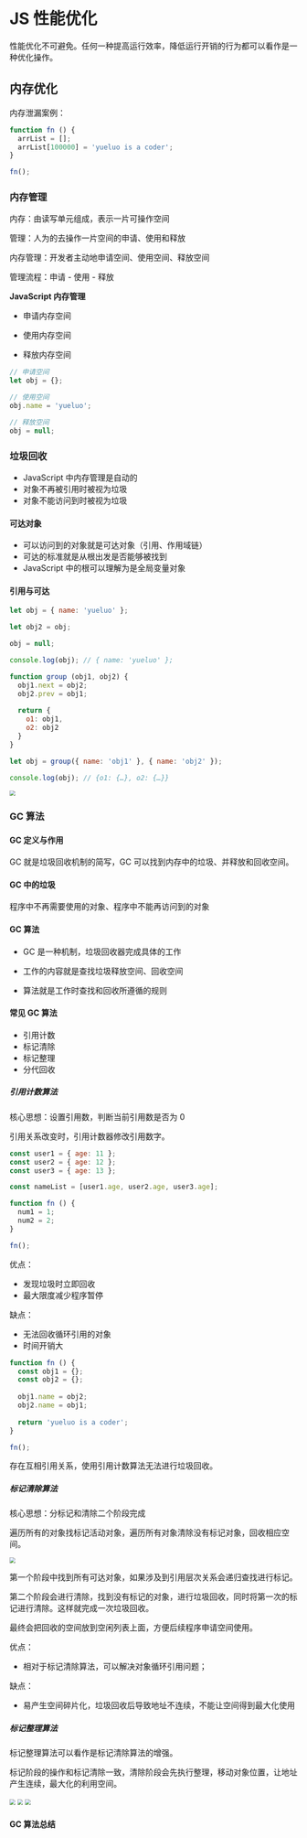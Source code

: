 # JS 性能优化

性能优化不可避免。任何一种提高运行效率，降低运行开销的行为都可以看作是一种优化操作。

## 内存优化

内存泄漏案例：

```js
function fn () {
  arrList = [];
  arrList[100000] = 'yueluo is a coder';
}

fn();
```

### 内存管理

内存：由读写单元组成，表示一片可操作空间

管理：人为的去操作一片空间的申请、使用和释放

内存管理：开发者主动地申请空间、使用空间、释放空间

管理流程：申请 - 使用 - 释放



**JavaScript 内存管理**

* 申请内存空间

* 使用内存空间

* 释放内存空间



```js
// 申请空间
let obj = {};

// 使用空间
obj.name = 'yueluo';

// 释放空间
obj = null;
```

### 垃圾回收

* JavaScript 中内存管理是自动的
* 对象不再被引用时被视为垃圾
* 对象不能访问到时被视为垃圾

#### 可达对象

* 可以访问到的对象就是可达对象（引用、作用域链）
* 可达的标准就是从根出发是否能够被找到
* JavaScript 中的根可以理解为是全局变量对象

#### 引用与可达

```js
let obj = { name: 'yueluo' };

let obj2 = obj;

obj = null;

console.log(obj); // { name: 'yueluo' };
```



```js
function group (obj1, obj2) {
  obj1.next = obj2;
  obj2.prev = obj1;
  
  return {
    o1: obj1,
    o2: obj2
  }
}

let obj = group({ name: 'obj1' }, { name: 'obj2' });

console.log(obj); // {o1: {…}, o2: {…}}
```



<img src="./images/object.png" style="zoom: 60%" />



### GC 算法

#### GC 定义与作用

GC 就是垃圾回收机制的简写，GC 可以找到内存中的垃圾、并释放和回收空间。

#### GC 中的垃圾

程序中不再需要使用的对象、程序中不能再访问到的对象

#### GC 算法

* GC 是一种机制，垃圾回收器完成具体的工作

* 工作的内容就是查找垃圾释放空间、回收空间
* 算法就是工作时查找和回收所遵循的规则

#### 常见 GC 算法

* 引用计数
* 标记清除
* 标记整理
* 分代回收

##### 引用计数算法

核心思想：设置引用数，判断当前引用数是否为 0 

引用关系改变时，引用计数器修改引用数字。

```js
const user1 = { age: 11 };
const user2 = { age: 12 };
const user3 = { age: 13 };

const nameList = [user1.age, user2.age, user3.age];

function fn () {
  num1 = 1;
  num2 = 2;
}

fn();
```

优点：

* 发现垃圾时立即回收
* 最大限度减少程序暂停

缺点：

* 无法回收循环引用的对象
* 时间开销大

```js
function fn () {
  const obj1 = {};
  const obj2 = {};
  
  obj1.name = obj2;
  obj2.name = obj1;
  
  return 'yueluo is a coder';
}

fn();
```

存在互相引用关系，使用引用计数算法无法进行垃圾回收。

##### 标记清除算法

核心思想：分标记和清除二个阶段完成

遍历所有的对象找标记活动对象，遍历所有对象清除没有标记对象，回收相应空间。



<img src="./images/sign.png" style="zoom: 60%" />



第一个阶段中找到所有可达对象，如果涉及到引用层次关系会递归查找进行标记。

第二个阶段会进行清除，找到没有标记的对象，进行垃圾回收，同时将第一次的标记进行清除。这样就完成一次垃圾回收。

最终会把回收的空间放到空闲列表上面，方便后续程序申请空间使用。

优点：

* 相对于标记清除算法，可以解决对象循环引用问题；

缺点：

* 易产生空间碎片化，垃圾回收后导致地址不连续，不能让空间得到最大化使用

##### 标记整理算法

标记整理算法可以看作是标记清除算法的增强。

标记阶段的操作和标记清除一致，清除阶段会先执行整理，移动对象位置，让地址产生连续，最大化的利用空间。



<img src="./images/clear_before.png" style="zoom: 60%" />

<img src="./images/clear_after.png" style="zoom: 60%" />

<img src="./images/clear_after02.png" style="zoom: 60%" />



#### GC 算法总结

